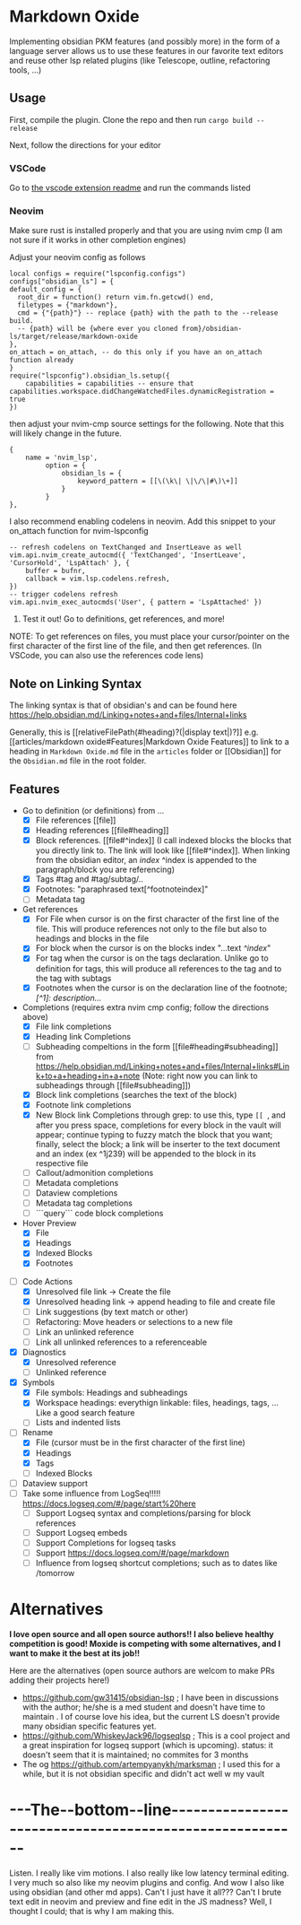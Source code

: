 <meta name="google-site-verification" content="YWllrHxS71HepBAFJqguFgFjDXHZ7rAIeSUzJTPW91o" />

# Markdown Oxide


Implementing obsidian PKM features (and possibly more) in the form of a language server allows us to use these features in our favorite text editors and reuse other lsp related plugins (like Telescope, outline, refactoring tools, ...)

## Usage

First, compile the plugin. Clone the repo and then run `cargo build --release`

Next, follow the directions for your editor

### VSCode

Go to [the vscode extension readme](./vscode-extension/README.md) and run the commands listed

### Neovim

Make sure rust is installed properly and that you are using nvim cmp (I am not sure if it works in other completion engines)

Adjust your neovim config as follows

```
local configs = require("lspconfig.configs")
configs["obsidian_ls"] = {
default_config = {
  root_dir = function() return vim.fn.getcwd() end,
  filetypes = {"markdown"},
  cmd = {"{path}"} -- replace {path} with the path to the --release build. 
  -- {path} will be {where ever you cloned from}/obsidian-ls/target/release/markdown-oxide
},
on_attach = on_attach, -- do this only if you have an on_attach function already
}
require("lspconfig").obsidian_ls.setup({
    capabilities = capabilities -- ensure that capabilities.workspace.didChangeWatchedFiles.dynamicRegistration = true
})
```

then adjust your nvim-cmp source settings for the following. Note that this will likely change in the future.

```
{
    name = 'nvim_lsp',
         option = {
             obsidian_ls = {
                 keyword_pattern = [[\(\k\| \|\/\|#\)\+]]
             }
         }
},
```


I also recommend enabling codelens in neovim. Add this snippet to your on\_attach function for nvim-lspconfig


```
-- refresh codelens on TextChanged and InsertLeave as well
vim.api.nvim_create_autocmd({ 'TextChanged', 'InsertLeave', 'CursorHold', 'LspAttach' }, {
    buffer = bufnr,
    callback = vim.lsp.codelens.refresh,
})
-- trigger codelens refresh
vim.api.nvim_exec_autocmds('User', { pattern = 'LspAttached' })
```


1. Test it out! Go to definitions, get references, and more!

NOTE: To get references on files, you must place your cursor/pointer on the first character of the first line of the file, and then get references. (In VSCode, you can also use the references code lens)

## Note on Linking Syntax

The linking syntax is that of obsidian's and can be found here https://help.obsidian.md/Linking+notes+and+files/Internal+links

Generally, this is [[relativeFilePath(#heading)?(|display text|)?]] e.g. [[articles/markdown oxide#Features|Markdown Oxide Features]] to link to a heading in `Markdown Oxide.md` file in the `articles` folder or [[Obsidian]] for the `Obsidian.md` file in the root folder.  

## Features

- Go to definition (or definitions) from ...
    - [X] File references [[file]]
    - [X] Heading references [[file#heading]]
    - [X] Block references. [[file#^index]] (I call indexed blocks the blocks that you directly link to. The link will look like [[file#^index]]. When linking from the obsidian editor, an *index* ^index is appended to the paragraph/block you are referencing)
    - [X] Tags #tag and #tag/subtag/..
    - [X] Footnotes: "paraphrased text[^footnoteindex]"
    - [ ] Metadata tag
- Get references
    - [X] For File when cursor is on the first character of the first line of the file. This will produce references not only to the file but also to headings and blocks in the file
    - [X] For block when the cursor is on the blocks index "...text *^index*"
    - [X] For tag when the cursor is on the tags declaration. Unlike go to definition for tags, this will produce all references to the tag and to the tag with subtags
    - [X] Footnotes when the cursor is on the declaration line of the footnote; *[^1]: description...*
- Completions (requires extra nvim cmp config; follow the directions above)
    - [X] File link completions
    - [X] Heading link Completions
    - [ ] Subheading compeltions in the form [[file#heading#subheading]] from https://help.obsidian.md/Linking+notes+and+files/Internal+links#Link+to+a+heading+in+a+note (Note: right now you can link to subheadings through [[file#subheading]])
    - [X] Block link completions (searches the text of the block) 
    - [X] Footnote link completions
    - [X] New Block link Completions through grep: to use this, type `[[ `, and after you press space, completions for every block in the vault will appear; continue typing to fuzzy match the block that you want; finally, select the block; a link will be inserter to the text document and an index (ex ^1j239) will be appended to the block in its respective file
    - [ ] Callout/admonition completions
    - [ ] Metadata completions
    - [ ] Dataview completions
    - [ ] Metadata tag completions
    - [ ] \`\`\`query\`\`\` code block completions
- Hover Preview
    - [X] File
    - [X] Headings
    - [X] Indexed Blocks
    - [X] Footnotes
- [ ] Code Actions
    - [x] Unresolved file link -> Create the file
    - [x] Unresolved heading link -> append heading to file and create file
    - [ ] Link suggestions (by text match or other)
    - [ ] Refactoring: Move headers or selections to a new file
    - [ ] Link an unlinked reference
    - [ ] Link all unlinked references to a referenceable
- [X] Diagnostics
    - [X] Unresolved reference
    - [ ] Unlinked reference
- [X] Symbols
    - [X] File symbols: Headings and subheadings
    - [X] Workspace headings: everythign linkable: files, headings, tags, ... Like a good search feature
    - [ ] Lists and indented lists
- [ ] Rename
    - [X] File (cursor must be in the first character of the first line)
    - [X] Headings
    - [X] Tags
    - [ ] Indexed Blocks
- [ ] Dataview support
- [ ] Take some influence from LogSeq!!!!! https://docs.logseq.com/#/page/start%20here
    - [ ] Support Logseq syntax and completions/parsing for block references
    - [ ] Support Logseq embeds
    - [ ] Support Completions for logseq tasks
    - [ ] Support https://docs.logseq.com/#/page/markdown
    - [ ] Influence from logseq shortcut completions; such as to dates like /tomorrow

# Alternatives

**I love open source and all open source authors!! I also believe healthy competition is good! Moxide is competing with some alternatives, and I want to make it the best at its job!!**

Here are the alternatives (open source authors are welcom to make PRs adding their projects here!)

- https://github.com/gw31415/obsidian-lsp ; I have been in discussions with the author; he/she is a med student and doesn't have time to maintain . I of course love his idea, but the current LS doesn't provide many obsidian specific features yet. 
- https://github.com/WhiskeyJack96/logseqlsp ; This is a cool project and a great inspiration for logseq support (which is upcoming). status: it doesn't seem that it is maintained; no commites for 3 months
- The og https://github.com/artempyanykh/marksman ; I used this for a while, but it is not obsidian specific and didn't act well w my vault


# ---The--bottom--line--------------------------------------------------------

Listen. I really like vim motions. I also really like low latency terminal editing. I very much so also like my neovim plugins and config. And wow I also like using obsidian (and other md apps). Can't I just have it all??? Can't I brute text edit in neovim and preview and fine edit in the JS madness? Well, I thought I could; that is why I am making this.
